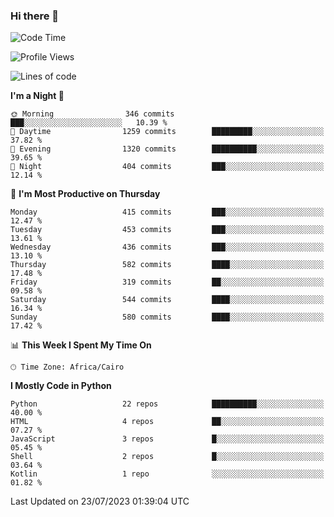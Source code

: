 ### Hi there 👋

<!--
**AMR-KELEG/AMR-KELEG** is a ✨ _special_ ✨ repository because its `README.md` (this file) appears on your GitHub profile.

Here are some ideas to get you started:

- 🔭 I’m currently working on ...
- 🌱 I’m currently learning ...
- 👯 I’m looking to collaborate on ...
- 🤔 I’m looking for help with ...
- 💬 Ask me about ...
- 📫 How to reach me: ...
- 😄 Pronouns: ...
- ⚡ Fun fact: ...
-->

<!--START_SECTION:waka-->
![Code Time](http://img.shields.io/badge/Code%20Time-0%20secs-blue)

![Profile Views](http://img.shields.io/badge/Profile%20Views-0-blue)

![Lines of code](https://img.shields.io/badge/From%20Hello%20World%20I%27ve%20Written-20.6%20million%20lines%20of%20code-blue)

**I'm a Night 🦉** 

```text
🌞 Morning                346 commits         ███░░░░░░░░░░░░░░░░░░░░░░   10.39 % 
🌆 Daytime                1259 commits        █████████░░░░░░░░░░░░░░░░   37.82 % 
🌃 Evening                1320 commits        ██████████░░░░░░░░░░░░░░░   39.65 % 
🌙 Night                  404 commits         ███░░░░░░░░░░░░░░░░░░░░░░   12.14 % 
```
📅 **I'm Most Productive on Thursday** 

```text
Monday                   415 commits         ███░░░░░░░░░░░░░░░░░░░░░░   12.47 % 
Tuesday                  453 commits         ███░░░░░░░░░░░░░░░░░░░░░░   13.61 % 
Wednesday                436 commits         ███░░░░░░░░░░░░░░░░░░░░░░   13.10 % 
Thursday                 582 commits         ████░░░░░░░░░░░░░░░░░░░░░   17.48 % 
Friday                   319 commits         ██░░░░░░░░░░░░░░░░░░░░░░░   09.58 % 
Saturday                 544 commits         ████░░░░░░░░░░░░░░░░░░░░░   16.34 % 
Sunday                   580 commits         ████░░░░░░░░░░░░░░░░░░░░░   17.42 % 
```


📊 **This Week I Spent My Time On** 

```text
🕑︎ Time Zone: Africa/Cairo
```

**I Mostly Code in Python** 

```text
Python                   22 repos            ██████████░░░░░░░░░░░░░░░   40.00 % 
HTML                     4 repos             ██░░░░░░░░░░░░░░░░░░░░░░░   07.27 % 
JavaScript               3 repos             █░░░░░░░░░░░░░░░░░░░░░░░░   05.45 % 
Shell                    2 repos             █░░░░░░░░░░░░░░░░░░░░░░░░   03.64 % 
Kotlin                   1 repo              ░░░░░░░░░░░░░░░░░░░░░░░░░   01.82 % 
```




 Last Updated on 23/07/2023 01:39:04 UTC
<!--END_SECTION:waka-->
